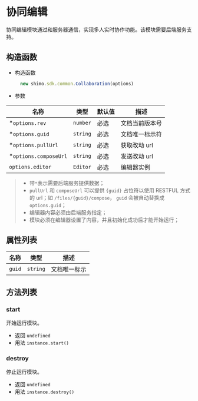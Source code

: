 # 协同编辑

协同编辑模块通过和服务器通信，实现多人实时协作功能。该模块需要后端服务支持。

## 构造函数

* 构造函数

  ```js
    new shimo.sdk.common.Collaboration(options)
  ```

* 参数

|名称|类型|默认值|描述|
| -- | -- | -- | -- |
| *`options.rev` | `number` | 必选 | 文档当前版本号 |
| *`options.guid` | `string` | 必选 | 文档唯一标示符 |
| *`options.pullUrl` | `string` | 必选 | 获取改动 url |
| *`options.composeUrl` | `string` | 必选 | 发送改动 url |
| `options.editor` | `Editor` | 必选 | 编辑器实例 |


> * 带`*`表示需要后端服务提供数据；
> * `pullUrl` 和 `composeUrl` 可以提供 `{guid}` 占位符以使用 RESTFUL 方式的 url；如 `/files/{guid}/compose`， `guid` 会被自动替换成 `options.guid`；
> * 编辑器内容必须由后端服务指定；
> * 模块必须在编辑器设置了内容，并且初始化成功后才能开始运行；


## 属性列表

|名称|类型|描述|
| -- | -- | -- |
| `guid` | `string` | 文档唯一标示 |

## 方法列表

### start
  开始运行模块。

  * 返回 `undefined`
  * 用法 `instance.start()`

### destroy
  停止运行模块。

  * 返回 `undefined`
  * 用法 `instance.destroy()`

